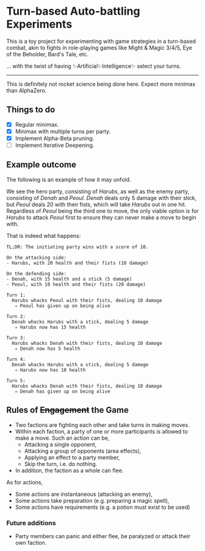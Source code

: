 # Turn-based Auto-battling Experiments

This is a toy project for experimenting with game strategies in a turn-based combat,
akin to fights in role-playing games like Might & Magic 3/4/5, Eye of the Beholder,
Bard's Tale, etc.

... with the twist of having ✨Artificial✨Intelligence✨ select your turns.

---

This is definitely not rocket science being done here. Expect more minimax than AlphaZero.

## Things to do

- [x] Regular minimax.
- [x] Minimax with multiple turns per party.
- [x] Implement Alpha-Beta pruning.
- [ ] Implement Iterative Deepening.

## Example outcome

The following is an example of how it may unfold.

We see the hero party, consisting of _Harubs_, as well as the enemy party, consisting of _Denah_ and _Peoul_. 
_Denah_ deals only 5 damage with their stick, but _Peoul_ deals 20 with their fists, which will take
_Harubs_ out in one hit. Regardless of _Peoul_ being the third one to move, the only viable option is
for _Harubs_ to attack _Peoul_ first to ensure they can never make a move to begin with.

That is indeed what happens:

```
TL;DR: The initiating party wins with a score of 10.

On the attacking side:
- Harubs, with 20 health and their fists (10 damage)

On the defending side:
- Denah, with 15 health and a stick (5 damage)
- Peoul, with 10 health and their fists (20 damage)

Turn 1:
  Harubs whacks Peoul with their fists, dealing 10 damage
   ⇒ Peoul has given up on being alive

Turn 2:
  Denah whacks Harubs with a stick, dealing 5 damage
   ⇒ Harubs now has 15 health

Turn 3:
  Harubs whacks Denah with their fists, dealing 10 damage
   ⇒ Denah now has 5 health

Turn 4:
  Denah whacks Harubs with a stick, dealing 5 damage
   ⇒ Harubs now has 10 health

Turn 5:
  Harubs whacks Denah with their fists, dealing 10 damage
   ⇒ Denah has given up on being alive
```

## Rules of ~~Engagement~~ the Game

- Two factions are fighting each other and take turns
  in making moves.
- Within each faction, a party of one or more participants
  is allowed to make a move. Such an action can be,
  - Attacking a single opponent,
  - Attacking a group of opponents (area effects),
  - Applying an effect to a party member,
  - Skip the turn, i.e. do nothing.
- In addition, the faction as a whole can flee.
 
As for actions,

- Some actions are instantaneous (attacking an enemy),
- Some actions take preparation (e.g. preparing a magic spell),
- Some actions have requirements (e.g. a potion must exist to be used)

### Future additions

- Party members can panic and either flee, be paralyzed or attack their own faction.
